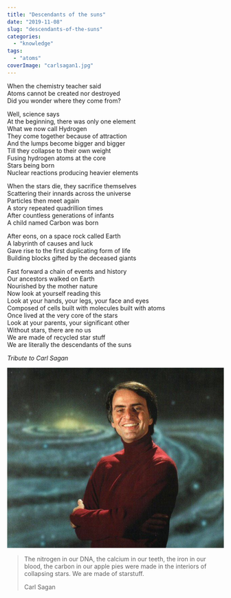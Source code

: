 ```yaml
---
title: "Descendants of the suns"
date: "2019-11-08"
slug: "descendants-of-the-suns"
categories: 
  - "knowledge"
tags: 
  - "atoms"
coverImage: "carlsagan1.jpg"
---
```


When the chemistry teacher said  
Atoms cannot be created nor destroyed  
Did you wonder where they come from?

Well, science says  
At the beginning, there was only one element  
What we now call Hydrogen  
They come together because of attraction  
And the lumps become bigger and bigger  
Till they collapse to their own weight  
Fusing hydrogen atoms at the core  
Stars being born  
Nuclear reactions producing heavier elements

When the stars die, they sacrifice themselves  
Scattering their innards across the universe  
Particles then meet again  
A story repeated quadrillion times  
After countless generations of infants  
A child named Carbon was born

After eons, on a space rock called Earth  
A labyrinth of causes and luck  
Gave rise to the first duplicating form of life  
Building blocks gifted by the deceased giants

Fast forward a chain of events and history  
Our ancestors walked on Earth  
Nourished by the mother nature  
Now look at yourself reading this  
Look at your hands, your legs, your face and eyes  
Composed of cells built with molecules built with atoms  
Once lived at the very core of the stars  
Look at your parents, your significant other  
Without stars, there are no us  
We are made of recycled star stuff  
We are literally the descendants of the suns

_Tribute to Carl Sagan_

![Carl Sagan (1934-1996)](images/carlsagan1.jpg)

> The nitrogen in our DNA, the calcium in our teeth, the iron in our blood, the carbon in our apple pies were made in the interiors of collapsing stars. We are made of starstuff.
>
> Carl Sagan